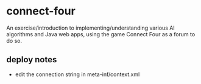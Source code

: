 # connect-four
An exercise/introduction to implementing/understanding various AI algorithms and Java web apps, using the game Connect Four as a forum to do so.

## deploy notes
* edit the connection string in meta-inf/context.xml
